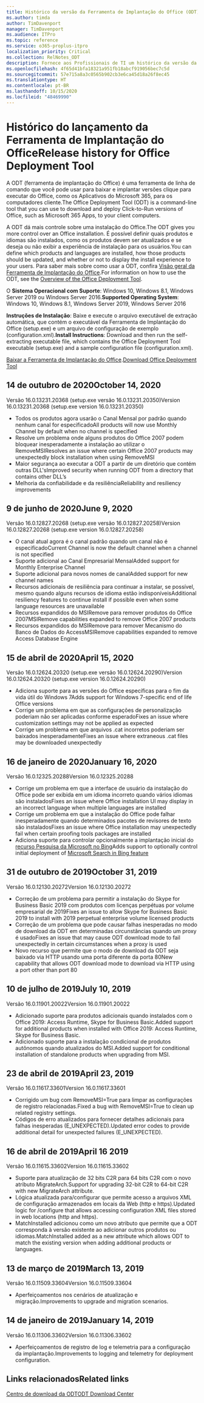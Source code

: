 ```yaml
---
title: Histórico da versão da Ferramenta de Implantação do Office (ODT)
ms.author: timda
author: TimDavenport
manager: TimDavenport
ms.audience: ITPro
ms.topic: reference
ms.service: o365-proplus-itpro
localization_priority: Critical
ms.collection: RelNotes_ODT
description: Fornece aos Profissionais de TI um histórico da versão da Ferramenta de Implantação do Office (ODT)
ms.openlocfilehash: 4f65d41bfa18321a951fb18abcf919056bec7c5d
ms.sourcegitcommit: 57e715a8a3c0565b902cb3e6ca45d18a26f8ec45
ms.translationtype: HT
ms.contentlocale: pt-BR
ms.lasthandoff: 10/15/2020
ms.locfileid: "48469990"
---
```

# <a name="release-history-for-office-deployment-tool"></a><span data-ttu-id="abc86-103">Histórico do lançamento da Ferramenta de Implantação do Office</span><span class="sxs-lookup"><span data-stu-id="abc86-103">Release history for Office Deployment Tool</span></span>

<span data-ttu-id="abc86-104">A ODT (ferramenta de implantação do Office) é uma ferramenta de linha de comando que você pode usar para baixar e implantar versões clique para executar do Office, como os Aplicativos do Microsoft 365, para os computadores cliente.</span><span class="sxs-lookup"><span data-stu-id="abc86-104">The Office Deployment Tool (ODT) is a command-line tool that you can use to download and deploy Click-to-Run versions of Office, such as Microsoft 365 Apps, to your client computers.</span></span> 


<span data-ttu-id="abc86-105">A ODT dá mais controle sobre uma instalação do Office.</span><span class="sxs-lookup"><span data-stu-id="abc86-105">The ODT gives you more control over an Office installation.</span></span> <span data-ttu-id="abc86-106">É possível definir quais produtos e idiomas são instalados, como os produtos devem ser atualizados e se deseja ou não exibir a experiência de instalação para os usuários.</span><span class="sxs-lookup"><span data-stu-id="abc86-106">You can define which products and languages are installed, how those products should be updated, and whether or not to display the install experience to your users.</span></span> <span data-ttu-id="abc86-107">Para saber mais sobre como usar a ODT, confira [Visão geral da Ferramenta de Implantação do Office](https://docs.microsoft.com/deployoffice/overview-of-the-office-2016-deployment-tool).</span><span class="sxs-lookup"><span data-stu-id="abc86-107">For information on how to use the ODT, see the [Overview of the Office Deployment Tool](https://docs.microsoft.com/deployoffice/overview-of-the-office-2016-deployment-tool).</span></span>

 <span data-ttu-id="abc86-108">O **Sistema Operacional com Suporte**: Windows 10, Windows 8.1, Windows Server 2019 ou Windows Server 2016.</span><span class="sxs-lookup"><span data-stu-id="abc86-108">**Supported Operating System**: Windows 10, Windows 8.1, Windows Server 2019, Windows Server 2016</span></span> 
 
 <span data-ttu-id="abc86-109">**Instruções de Instalação**: Baixe e execute o arquivo executável de extração automática, que contém o executável da Ferramenta de Implantação do Office (setup.exe) e um arquivo de configuração de exemplo (configuration.xml).</span><span class="sxs-lookup"><span data-stu-id="abc86-109">**Install Instructions**: Download and then run the self-extracting executable file, which contains the Office Deployment Tool executable (setup.exe) and a sample configuration file (configuration.xml).</span></span> 

<span data-ttu-id="abc86-110">[Baixar a Ferramenta de Implantação do Office](https://www.microsoft.com/en-us/download/confirmation.aspx?id=49117).</span><span class="sxs-lookup"><span data-stu-id="abc86-110">[Download Office Deployment Tool](https://www.microsoft.com/en-us/download/confirmation.aspx?id=49117)</span></span>

## <a name="october-14-2020"></a><span data-ttu-id="abc86-111">14 de outubro de 2020</span><span class="sxs-lookup"><span data-stu-id="abc86-111">October 14, 2020</span></span>
<span data-ttu-id="abc86-112">Versão 16.0.13231.20368 (setup.exe versão 16.0.13231.20350)</span><span class="sxs-lookup"><span data-stu-id="abc86-112">Version 16.0.13231.20368 (setup.exe version 16.0.13231.20350)</span></span>
- <span data-ttu-id="abc86-113">Todos os produtos agora usarão o Canal Mensal por padrão quando nenhum canal for especificado</span><span class="sxs-lookup"><span data-stu-id="abc86-113">All products will now use Monthly Channel by default when no channel is specified</span></span>
- <span data-ttu-id="abc86-114">Resolve um problema onde alguns produtos do Office 2007 podem bloquear inesperadamente a instalação ao utilizar o RemoveMSI</span><span class="sxs-lookup"><span data-stu-id="abc86-114">Resolves an issue where certain Office 2007 products may unexpectedly block installation when using RemoveMSI</span></span>
- <span data-ttu-id="abc86-115">Maior segurança ao executar a ODT a partir de um diretório que contém outras DLL's</span><span class="sxs-lookup"><span data-stu-id="abc86-115">Improved security when running ODT from a directory that contains other DLL’s</span></span>
- <span data-ttu-id="abc86-116">Melhoria da confiabilidade e da resiliência</span><span class="sxs-lookup"><span data-stu-id="abc86-116">Reliability and resiliency improvements</span></span>

## <a name="june-9-2020"></a><span data-ttu-id="abc86-117">9 de junho de 2020</span><span class="sxs-lookup"><span data-stu-id="abc86-117">June 9, 2020</span></span>

<span data-ttu-id="abc86-118">Versão 16.0.12827.20268 (setup.exe versão 16.0.12827.20258)</span><span class="sxs-lookup"><span data-stu-id="abc86-118">Version 16.0.12827.20268 (setup.exe version 16.0.12827.20258)</span></span>
- <span data-ttu-id="abc86-119">O canal atual agora é o canal padrão quando um canal não é especificado</span><span class="sxs-lookup"><span data-stu-id="abc86-119">Current Channel is now the default channel when a channel is not specified</span></span>
- <span data-ttu-id="abc86-120">Suporte adicional ao Canal Empresarial Mensal</span><span class="sxs-lookup"><span data-stu-id="abc86-120">Added support for Monthly Enterprise Channel</span></span>
- <span data-ttu-id="abc86-121">Suporte adicional para novos nomes de canal</span><span class="sxs-lookup"><span data-stu-id="abc86-121">Added support for new channel names</span></span>
- <span data-ttu-id="abc86-122">Recursos adicionais de resiliência para continuar a instalar, se possível, mesmo quando alguns recursos de idioma estão indisponíveis</span><span class="sxs-lookup"><span data-stu-id="abc86-122">Additional resiliency features to continue install if possible even when some language resources are unavailable</span></span>
- <span data-ttu-id="abc86-123">Recursos expandidos do MSIRemove para remover produtos do Office 2007</span><span class="sxs-lookup"><span data-stu-id="abc86-123">MSIRemove capabilities expanded to remove Office 2007 products</span></span>
- <span data-ttu-id="abc86-124">Recursos expandidos do MSIRemove para remover Mecanismo do Banco de Dados do Access</span><span class="sxs-lookup"><span data-stu-id="abc86-124">MSIRemove capabilities expanded to remove Access Database Engine</span></span> 

## <a name="april-15-2020"></a><span data-ttu-id="abc86-125">15 de abril de 2020</span><span class="sxs-lookup"><span data-stu-id="abc86-125">April 15, 2020</span></span>

<span data-ttu-id="abc86-126">Versão 16.0.12624.20320 (setup.exe versão 16.0.12624.20290)</span><span class="sxs-lookup"><span data-stu-id="abc86-126">Version 16.0.12624.20320 (setup.exe version 16.0.12624.20290)</span></span>
- <span data-ttu-id="abc86-127">Adiciona suporte para as versões do Office específicas para o fim da vida útil do Windows 7</span><span class="sxs-lookup"><span data-stu-id="abc86-127">Adds support for Windows 7-specific end of life Office versions</span></span>
- <span data-ttu-id="abc86-128">Corrige um problema em que as configurações de personalização poderiam não ser aplicadas conforme esperado</span><span class="sxs-lookup"><span data-stu-id="abc86-128">Fixes an issue where customization settings may not be applied as expected</span></span>
- <span data-ttu-id="abc86-129">Corrige um problema em que arquivos .cat incorretos poderiam ser baixados inesperadamente</span><span class="sxs-lookup"><span data-stu-id="abc86-129">Fixes an issue where extraneous .cat files may be downloaded unexpectedly</span></span>

## <a name="january-16-2020"></a><span data-ttu-id="abc86-130">16 de janeiro de 2020</span><span class="sxs-lookup"><span data-stu-id="abc86-130">January 16, 2020</span></span>

<span data-ttu-id="abc86-131">Versão 16.0.12325.20288</span><span class="sxs-lookup"><span data-stu-id="abc86-131">Version 16.0.12325.20288</span></span>
- <span data-ttu-id="abc86-132">Corrige um problema em que a interface de usuário da instalação do Office pode ser exibida em um idioma incorreto quando vários idiomas são instalados</span><span class="sxs-lookup"><span data-stu-id="abc86-132">Fixes an issue where Office installation UI may display in an incorrect language when multiple languages are installed</span></span>
- <span data-ttu-id="abc86-133">Corrige um problema em que a instalação do Office pode falhar inesperadamente quando determinados pacotes de revisores de texto são instalados</span><span class="sxs-lookup"><span data-stu-id="abc86-133">Fixes an issue where Office installation may unexpectedly fail when certain proofing tools packages are installed</span></span>
- <span data-ttu-id="abc86-134">Adiciona suporte para controlar opcionalmente a implantação inicial do [recurso Pesquisa da Microsoft no Bing](https://go.microsoft.com/fwlink/p/?linkid=2109345)</span><span class="sxs-lookup"><span data-stu-id="abc86-134">Adds support to optionally control initial deployment of [Microsoft Search in Bing feature](https://go.microsoft.com/fwlink/p/?linkid=2109345)</span></span>


## <a name="october-31-2019"></a><span data-ttu-id="abc86-135">31 de outubro de 2019</span><span class="sxs-lookup"><span data-stu-id="abc86-135">October 31, 2019</span></span>

<span data-ttu-id="abc86-136">Versão 16.0.12130.20272</span><span class="sxs-lookup"><span data-stu-id="abc86-136">Version 16.0.12130.20272</span></span>
- <span data-ttu-id="abc86-137">Correção de um problema para permitir a instalação do Skype for Business Basic 2019 com produtos com licenças perpétuas por volume empresarial de 2019</span><span class="sxs-lookup"><span data-stu-id="abc86-137">Fixes an issue to allow Skype for Business Basic 2019 to install with 2019 perpetual enterprise volume licensed products</span></span>
- <span data-ttu-id="abc86-138">Correção de um problema que pode causar falhas inesperadas no modo de download da ODT em determinadas circunstâncias quando um proxy é usado</span><span class="sxs-lookup"><span data-stu-id="abc86-138">Fixes an issue that may cause ODT download mode to fail unexpectedly in certain circumstances when a proxy is used</span></span>
- <span data-ttu-id="abc86-139">Novo recurso que permite que o modo de download da ODT seja baixado via HTTP usando uma porta diferente da porta 80</span><span class="sxs-lookup"><span data-stu-id="abc86-139">New capability that allows ODT download mode to download via HTTP using a port other than port 80</span></span>


## <a name="july-10-2019"></a><span data-ttu-id="abc86-140">10 de julho de 2019</span><span class="sxs-lookup"><span data-stu-id="abc86-140">July 10, 2019</span></span>

<span data-ttu-id="abc86-141">Versão 16.0.11901.20022</span><span class="sxs-lookup"><span data-stu-id="abc86-141">Version 16.0.11901.20022</span></span>
- <span data-ttu-id="abc86-142">Adicionado suporte para produtos adicionais quando instalados com o Office 2019: Access Runtime, Skype for Business Basic.</span><span class="sxs-lookup"><span data-stu-id="abc86-142">Added support for additional products when installed with Office 2019: Access Runtime, Skype for Business Basic.</span></span>
- <span data-ttu-id="abc86-143">Adicionado suporte para a instalação condicional de produtos autônomos quando atualizados do MSI.</span><span class="sxs-lookup"><span data-stu-id="abc86-143">Added support for conditional installation of standalone products when upgrading from MSI.</span></span>

## <a name="april-23-2019"></a><span data-ttu-id="abc86-144">23 de abril de 2019</span><span class="sxs-lookup"><span data-stu-id="abc86-144">April 23, 2019</span></span>

<span data-ttu-id="abc86-145">Versão 16.0.11617.33601</span><span class="sxs-lookup"><span data-stu-id="abc86-145">Version 16.0.11617.33601</span></span>
- <span data-ttu-id="abc86-146">Corrigido um bug com RemoveMSI=True para limpar as configurações de registro relacionadas.</span><span class="sxs-lookup"><span data-stu-id="abc86-146">Fixed a bug with RemoveMSI=True to clean up related registry settings.</span></span>
- <span data-ttu-id="abc86-147">Códigos de erro atualizados para fornecer detalhes adicionais para falhas inesperadas (E_UNEXPECTED).</span><span class="sxs-lookup"><span data-stu-id="abc86-147">Updated error codes to provide additional detail for unexpected failures (E_UNEXPECTED).</span></span>

## <a name="april-16-2019"></a><span data-ttu-id="abc86-148">16 de abril de 2019</span><span class="sxs-lookup"><span data-stu-id="abc86-148">April 16 2019</span></span>

<span data-ttu-id="abc86-149">Versão 16.0.11615.33602</span><span class="sxs-lookup"><span data-stu-id="abc86-149">Version 16.0.11615.33602</span></span>
- <span data-ttu-id="abc86-150">Suporte para atualização de 32 bits C2R para 64 bits C2R com o novo atributo MigrateArch.</span><span class="sxs-lookup"><span data-stu-id="abc86-150">Support for upgrading 32-bit C2R to 64-bit C2R with new MigrateArch attribute.</span></span>
- <span data-ttu-id="abc86-151">Lógica atualizada para/configurar que permite acesso a arquivos XML de configuração armazenados em locais da Web (http e https).</span><span class="sxs-lookup"><span data-stu-id="abc86-151">Updated logic for /configure that allows accessing configuration XML files stored in web locations (http and https).</span></span>
- <span data-ttu-id="abc86-152">MatchInstalled adicionou como um novo atributo que permite que a ODT corresponda à versão existente ao adicionar outros produtos ou idiomas.</span><span class="sxs-lookup"><span data-stu-id="abc86-152">MatchInstalled added as a new attribute which allows ODT to match the existing version when adding additional products or languages.</span></span>

## <a name="march-13-2019"></a><span data-ttu-id="abc86-153">13 de março de 2019</span><span class="sxs-lookup"><span data-stu-id="abc86-153">March 13, 2019</span></span>

<span data-ttu-id="abc86-154">Versão 16.0.11509.33604</span><span class="sxs-lookup"><span data-stu-id="abc86-154">Version 16.0.11509.33604</span></span>
- <span data-ttu-id="abc86-155">Aperfeiçoamentos nos cenários de atualização e migração.</span><span class="sxs-lookup"><span data-stu-id="abc86-155">Improvements to upgrade and migration scenarios.</span></span>

## <a name="january-14-2019"></a><span data-ttu-id="abc86-156">14 de janeiro de 2019</span><span class="sxs-lookup"><span data-stu-id="abc86-156">January 14, 2019</span></span>

<span data-ttu-id="abc86-157">Versão 16.0.11306.33602</span><span class="sxs-lookup"><span data-stu-id="abc86-157">Version 16.0.11306.33602</span></span>
- <span data-ttu-id="abc86-158">Aperfeiçoamentos de registro de log e telemetria para a configuração da implantação.</span><span class="sxs-lookup"><span data-stu-id="abc86-158">Improvements to logging and telemetry for deployment configuration.</span></span>


## <a name="related-links"></a><span data-ttu-id="abc86-159">Links relacionados</span><span class="sxs-lookup"><span data-stu-id="abc86-159">Related links</span></span>

[<span data-ttu-id="abc86-160">Centro de download da ODT</span><span class="sxs-lookup"><span data-stu-id="abc86-160">ODT Download Center</span></span>](https://www.microsoft.com/en-us/download/details.aspx?id=49117)